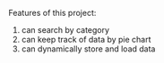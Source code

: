Features of this project:
1. can search by category
2. can keep track of data by pie chart
3. can dynamically store and load data